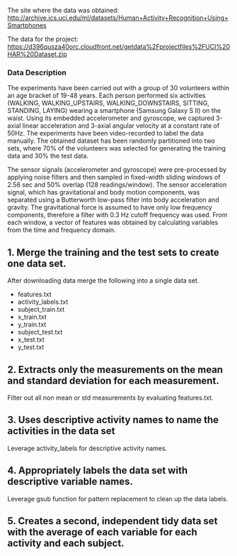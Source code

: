 The site where the data was obtained: http://archive.ics.uci.edu/ml/datasets/Human+Activity+Recognition+Using+Smartphones

The data for the project: https://d396qusza40orc.cloudfront.net/getdata%2Fprojectfiles%2FUCI%20HAR%20Dataset.zip

### Data Description
The experiments have been carried out with a group of 30 volunteers within an age bracket of 19-48 years. Each person performed six activities (WALKING, WALKING_UPSTAIRS, WALKING_DOWNSTAIRS, SITTING, STANDING, LAYING) wearing a smartphone (Samsung Galaxy S II) on the waist. Using its embedded accelerometer and gyroscope, we captured 3-axial linear acceleration and 3-axial angular velocity at a constant rate of 50Hz. The experiments have been video-recorded to label the data manually. The obtained dataset has been randomly partitioned into two sets, where 70% of the volunteers was selected for generating the training data and 30% the test data. 

The sensor signals (accelerometer and gyroscope) were pre-processed by applying noise filters and then sampled in fixed-width sliding windows of 2.56 sec and 50% overlap (128 readings/window). The sensor acceleration signal, which has gravitational and body motion components, was separated using a Butterworth low-pass filter into body acceleration and gravity. The gravitational force is assumed to have only low frequency components, therefore a filter with 0.3 Hz cutoff frequency was used. From each window, a vector of features was obtained by calculating variables from the time and frequency domain.

## 1. Merge the training and the test sets to create one data set.
After downloading data merge the following into a single data set.
- features.txt
- activity_labels.txt
- subject_train.txt
- x_train.txt
- y_train.txt
- subject_test.txt
- x_test.txt
- y_test.txt

## 2. Extracts only the measurements on the mean and standard deviation for each measurement.
Filter out all non mean or std measurements by evaluating features.txt. 

## 3. Uses descriptive activity names to name the activities in the data set
Leverage activity_labels for descriptive activity names.

## 4. Appropriately labels the data set with descriptive variable names.
Leverage gsub function for pattern replacement to clean up the data labels.

## 5. Creates a second, independent tidy data set with the average of each variable for each activity and each subject.
